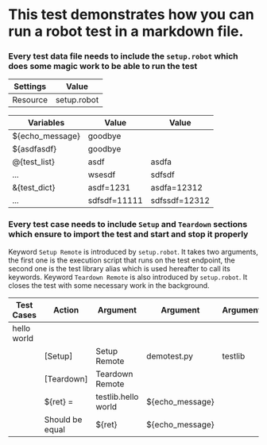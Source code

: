 # This test demonstrates how you can run a robot test in a markdown file.

### Every test data file needs to include the `setup.robot` which does some magic work to be able to run the test
| Settings | Value |
| -------- | ----- |
| Resource | setup.robot |

| Variables | Value | Value |
| --------- | ----- | ----- |
| ${echo_message} | goodbye |  |
| ${asdfasdf} | goodbye |  |
| @{test_list} | asdf | asdfa |
| ... | wsesdf | sdfsdf |
| &{test_dict} | asdf=1231 | asdfa=12312 |
| ... | sdfsdf=11111 | sdfssdf=12312 |

### Every test case needs to include `Setup` and `Teardown` sections which ensure to import the test and start and stop it properly

Keyword `Setup Remote` is introduced by `setup.robot`. It takes two arguments, the first one is the execution script that runs on the test endpoint, the second one is the test library alias which is used hereafter to call its keywords.
Keyword `Teardown Remote` is also introduced by `setup.robot`. It closes the test with some necessary work in the background.

| Test Cases | Action | Argument | Argument | Argument | Argument | Argument |
| ---------- | ------ | -------- | -------- | -------- | -------- | -------- |
| hello world |  |  |  |  |  |  |
|  | [Setup] | Setup Remote | demotest.py | testlib |  |  |
|  | [Teardown] | Teardown Remote |  |  |  |  |
|  | ${ret} = | testlib.hello world | ${echo_message} |  |  |  |
|  | Should be equal | ${ret} | ${echo_message} |  |  |  |
